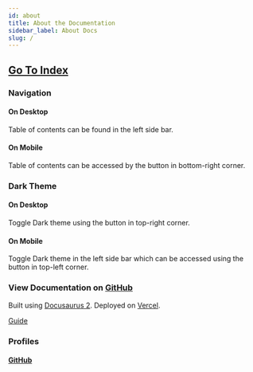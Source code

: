 ```yaml
---
id: about
title: About the Documentation
sidebar_label: About Docs
slug: /
---
```


## [Go To Index](/index)

### Navigation

#### On Desktop

Table of contents can be found in the left side bar.

#### On Mobile

Table of contents can be accessed by the button in bottom-right corner.

### Dark Theme

#### On Desktop

Toggle Dark theme using the button in top-right corner.

#### On Mobile

Toggle Dark theme in the left side bar which can be accessed using the button in top-left corner.

### View Documentation on [GitHub](https://github.com/Pranay-Tej/dev-handbook)

Built using [Docusaurus 2](https://v2.docusaurus.io/). Deployed on [Vercel](https://vercel.com/).

[Guide](documentation/documentation)

### Profiles

#### [GitHub](https://github.com/Pranay-Tej)
